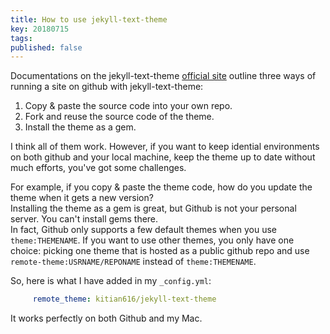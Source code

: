 ```yaml
---
title: How to use jekyll-text-theme
key: 20180715
tags: 
published: false
---
```

Documentations on the jekyll-text-theme [official site](https://tianqi.name/jekyll-TeXt-theme/docs/en/quick-start)
outline three ways of running a site on github with jekyll-text-theme:  
 1. Copy & paste the source code into your own repo.
 2. Fork and reuse the source code of the theme. 
 3. Install the theme as a gem. 

 I think all of them work. However, if you want to keep idential environments on both github and your local machine, keep the theme up to date without much efforts, 
you've got some challenges.  

 For example, if you copy & paste the theme code, how do you update the theme when it gets a new version?  
 Installing the theme as a gem is great, but Github is not your personal server. You can't install gems there.   
 In fact, Github only supports a few default themes when you use `theme:THEMENAME`. If you want to use other themes, you only have one choice: picking one theme that is hosted as a public github repo and use `remote-theme:USRNAME/REPONAME` instead of `theme:THEMENAME`.


So, here is what I have added in my `_config.yml`:   
```YAML
     remote_theme: kitian616/jekyll-text-theme  
```
It works perfectly on both Github and my Mac.  

